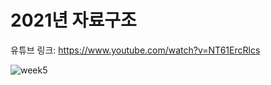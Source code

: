 <h1>2021년 자료구조</h1>

유튜브 링크:
https://www.youtube.com/watch?v=NT61ErcRlcs


![week5](https://user-images.githubusercontent.com/18341803/114418942-f4b52a00-9bed-11eb-868b-6216c0185c5d.JPG)
